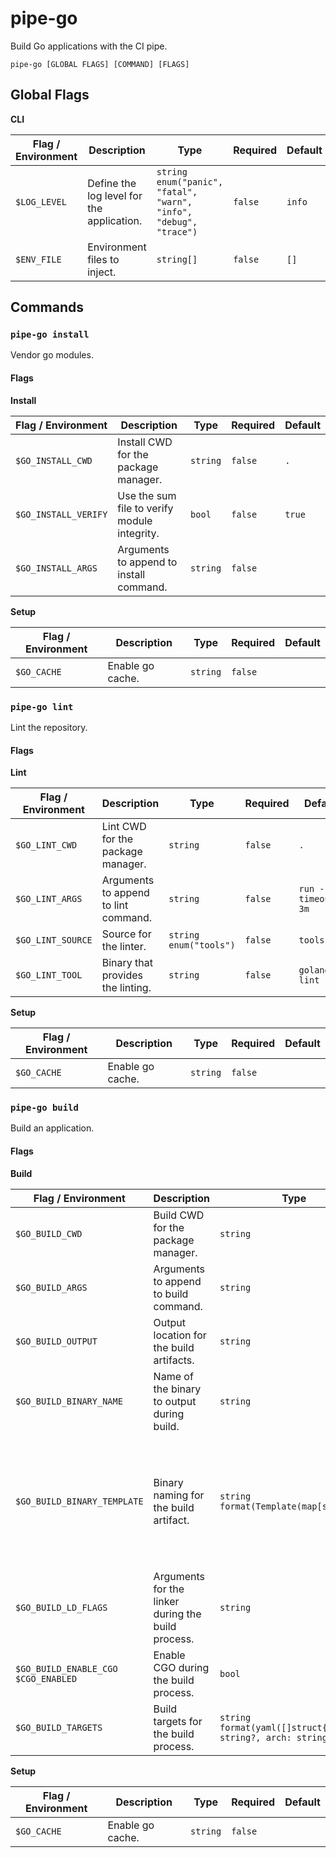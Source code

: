 # pipe-go

Build Go applications with the CI pipe.

`pipe-go [GLOBAL FLAGS] [COMMAND] [FLAGS]`

## Global Flags

**CLI**

| Flag / Environment |  Description   |  Type    | Required | Default |
|---------------- | --------------- | --------------- |  --------------- |  --------------- |
| `$LOG_LEVEL` | Define the log level for the application. | `string`<br/>`enum("panic", "fatal", "warn", "info", "debug", "trace")` | `false` | <code>info</code> |
| `$ENV_FILE` | Environment files to inject. | `string[]` | `false` | <code>[]</code> |

## Commands

### `pipe-go install`

Vendor go modules.

#### Flags

**Install**

| Flag / Environment |  Description   |  Type    | Required | Default |
|---------------- | --------------- | --------------- |  --------------- |  --------------- |
| `$GO_INSTALL_CWD` | Install CWD for the package manager. | `string` | `false` | <code>.</code> |
| `$GO_INSTALL_VERIFY` | Use the sum file to verify module integrity. | `bool` | `false` | <code>true</code> |
| `$GO_INSTALL_ARGS` | Arguments to append to install command. | `string` | `false` | <code></code> |

**Setup**

| Flag / Environment |  Description   |  Type    | Required | Default |
|---------------- | --------------- | --------------- |  --------------- |  --------------- |
| `$GO_CACHE` | Enable go cache. | `string` | `false` | <code></code> |

### `pipe-go lint`

Lint the repository.

#### Flags

**Lint**

| Flag / Environment |  Description   |  Type    | Required | Default |
|---------------- | --------------- | --------------- |  --------------- |  --------------- |
| `$GO_LINT_CWD` | Lint CWD for the package manager. | `string` | `false` | <code>.</code> |
| `$GO_LINT_ARGS` | Arguments to append to lint command. | `string` | `false` | <code>run --timeout 3m</code> |
| `$GO_LINT_SOURCE` | Source for the linter. | `string`<br/>`enum("tools")` | `false` | <code>tools</code> |
| `$GO_LINT_TOOL` | Binary that provides the linting. | `string` | `false` | <code>golangci-lint</code> |

**Setup**

| Flag / Environment |  Description   |  Type    | Required | Default |
|---------------- | --------------- | --------------- |  --------------- |  --------------- |
| `$GO_CACHE` | Enable go cache. | `string` | `false` | <code></code> |

### `pipe-go build`

Build an application.

#### Flags

**Build**

| Flag / Environment |  Description   |  Type    | Required | Default |
|---------------- | --------------- | --------------- |  --------------- |  --------------- |
| `$GO_BUILD_CWD` | Build CWD for the package manager. | `string` | `false` | <code>.</code> |
| `$GO_BUILD_ARGS` | Arguments to append to build command. | `string` | `false` | <code></code> |
| `$GO_BUILD_OUTPUT` | Output location for the build artifacts. | `string` | `false` | <code>./dist/</code> |
| `$GO_BUILD_BINARY_NAME` | Name of the binary to output during build. | `string` | `false` | <code>bin</code> |
| `$GO_BUILD_BINARY_TEMPLATE` | Binary naming for the build artifact. | `string`<br/>`format(Template(map[string]))` | `false` | <code>{{ .name }}{{ if .os }}-{{ .os }}{{ end }}{{ if .arch }}-{{ .arch }}{{ end }}</code> |
| `$GO_BUILD_LD_FLAGS` | Arguments for the linker during the build process. | `string` | `false` | <code></code> |
| `$GO_BUILD_ENABLE_CGO`<br />`$CGO_ENABLED` | Enable CGO during the build process. | `bool` | `false` | <code>false</code> |
| `$GO_BUILD_TARGETS` | Build targets for the build process. | `string`<br/>`format(yaml([]struct{ os: string?, arch: string? }))` | `false` | <code>[]</code> |

**Setup**

| Flag / Environment |  Description   |  Type    | Required | Default |
|---------------- | --------------- | --------------- |  --------------- |  --------------- |
| `$GO_CACHE` | Enable go cache. | `string` | `false` | <code></code> |

